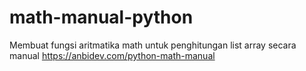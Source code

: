 # math-manual-python
Membuat fungsi aritmatika math untuk penghitungan list array secara manual https://anbidev.com/python-math-manual
